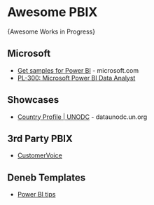 # Awesome PBIX
{Awesome Works in Progress}


## Microsoft
* [Get samples for Power BI](https://learn.microsoft.com/en-us/power-bi/create-reports/sample-datasets) - microsoft.com
* [PL-300: Microsoft Power BI Data Analyst](https://github.com/MicrosoftLearning/PL-300-Microsoft-Power-BI-Data-Analyst)

## Showcases
* [Country Profile | UNODC](https://dataunodc.un.org/content/country-list) - dataunodc.un.org

## 3rd Party PBIX
* [CustomerVoice](https://github.com/CustomerVoice/PowerBI) 

## Deneb Templates
* [Power BI tips](https://github.com/PowerBI-tips/Deneb-Templates/tree/main)
